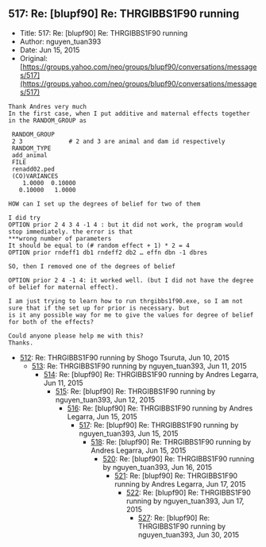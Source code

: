 ## 517: Re: [blupf90] Re: THRGIBBS1F90 running

- Title: 517: Re: [blupf90] Re: THRGIBBS1F90 running
- Author: nguyen_tuan393
- Date: Jun 15, 2015
- Original: [https://groups.yahoo.com/neo/groups/blupf90/conversations/messages/517](https://groups.yahoo.com/neo/groups/blupf90/conversations/messages/517)

```
Thank Andres very much
In the first case, when I put additive and maternal effects together in the RANDOM_GROUP as

 RANDOM_GROUP
 2 3			 # 2 and 3 are animal and dam id respectively
 RANDOM_TYPE
 add_animal
 FILE
 renadd02.ped
 (CO)VARIANCES
    1.0000	0.10000    
   0.10000	 1.0000

HOW can I set up the degrees of belief for two of them

I did try 
OPTION prior 2 4 3 4 -1 4 : but it did not work, the program would stop immediately. the error is that 
***wrong number of parameters
It should be equal to (# random effect + 1) * 2 = 4
OPTION prior rndeff1 db1 rndeff2 db2 … effn dbn -1 dbres

SO, then I removed one of the degrees of belief

OPTION prior 2 4 -1 4: it worked well. (but I did not have the degree of belief for maternal effect).

I am just trying to learn how to run thrgibbs1f90.exe, so I am not sure that if the set up for prior is necessary. but
is it any possible way for me to give the values for degree of belief for both of the effects?

Could anyone please help me with this?
Thanks.

```

- [512](0512.md): Re: THRGIBBS1F90 running by Shogo Tsuruta, Jun 10, 2015
    - [513](0513.md): Re: THRGIBBS1F90 running by nguyen_tuan393, Jun 11, 2015
        - [514](0514.md): Re: [blupf90] Re: THRGIBBS1F90 running by Andres Legarra, Jun 11, 2015
            - [515](0515.md): Re: [blupf90] Re: THRGIBBS1F90 running by nguyen_tuan393, Jun 12, 2015
                - [516](0516.md): Re: [blupf90] Re: THRGIBBS1F90 running by Andres Legarra, Jun 15, 2015
                    - [517](0517.md): Re: [blupf90] Re: THRGIBBS1F90 running by nguyen_tuan393, Jun 15, 2015
                        - [518](0518.md): Re: [blupf90] Re: THRGIBBS1F90 running by Andres Legarra, Jun 15, 2015
                            - [520](0520.md): Re: [blupf90] Re: THRGIBBS1F90 running by nguyen_tuan393, Jun 16, 2015
                                - [521](0521.md): Re: [blupf90] Re: THRGIBBS1F90 running by Andres Legarra, Jun 17, 2015
                                    - [522](0522.md): Re: [blupf90] Re: THRGIBBS1F90 running by nguyen_tuan393, Jun 17, 2015
                                        - [527](0527.md): Re: [blupf90] Re: THRGIBBS1F90 running by nguyen_tuan393, Jun 30, 2015
